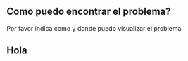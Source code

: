 ## Como puedo encontrar el problema?

Por favor indica como y donde puedo visualizar el problema

## Hola

